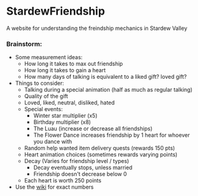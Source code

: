 # StardewFriendship
A website for understanding the freindship mechanics in Stardew Valley

### Brainstorm:
- Some measurement ideas:
   - How long it takes to max out friendship
   - How long it takes to gain a heart
   - How many days of talking is equivalent to a liked gift? loved gift?
- Things to consider:
   - Talking during a special animation (half as much as regular talking)
   - Quality of the gift
   - Loved, liked, neutral, disliked, hated
   - Special events:
      - Winter star multiplier (x5)
      - Birthday multiplier (x8)
      - The Luau (increase or decrease all friendships)
      - The Flower Dance increases friendship by 1 heart for whoever you dance with
   - Random help wanted item delivery quests (rewards 150 pts)
   - Heart animation choices (sometimes rewards varying points)
   - Decay (Varies for friendship level / types)
      - Decay eventually stops, unless married
      - Friendship doesn't decrease below 0
   - Each heart is worth 250 points
- Use the [wiki](https://stardewvalleywiki.com/Friendship) for exact numbers

